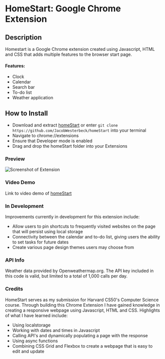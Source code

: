 # HomeStart: Google Chrome Extension


## Description

Homestart is a Google Chrome extension created using Javascript, HTML and CSS that adds multiple features to the browser start page.

#### Features:
- Clock
- Calendar 
- Search bar
- To-do list
- Weather application


## How to Install
 
- Download and extract [homeStart](https://github.com/JacobWesterbeck/homeStart/archive/refs/heads/main.zip) or enter  `git clone https://github.com/JacobWesterbeck/homeStart` into your terminal
- Navigate to chrome://extensions 
- Ensure that Developer mode is enabled
- Drag and drop the homeStart folder into your Extensions 


### Preview

![Screenshot of Extension](/homeStart/images/Preview.png)


### Video Demo

Link to video demo of [homeStart](https://youtu.be/aUhDtoVLbbs)

### In Development

Improvements currently in development for this extension include:
- Allow users to pin shortcuts to frequently visited websites on the page that will persist using local storage
- Connectivity between the calendar and to-do list, giving users the ability to set tasks for future dates
- Create various page design themes users may choose from

### API Info

Weather data provided by Openweathermap.org.
The API key included in this code is valid, but limited to a total of 1,000 calls per day.

### Credits

HomeStart serves as my submission for Harvard CS50's Computer Science course. 
Through building this Chrome Extension I have gained knowledge in creating a responsive webpage using Javascript, HTML and CSS. Highlights of what I have learned include:
- Using localstorage
- Working with dates and times in Javascript
- Calling API's and dynamically populating a page with the response
- Using async functions
- Combining CSS Grid and Flexbox to create a webpage that is easy to edit and update
